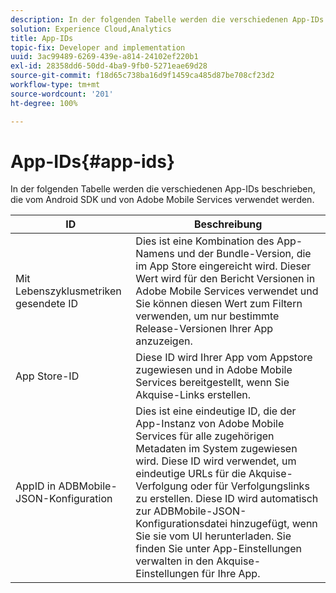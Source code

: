 ```yaml
---
description: In der folgenden Tabelle werden die verschiedenen App-IDs beschrieben, die vom Android SDK und von Adobe Mobile Services verwendet werden.
solution: Experience Cloud,Analytics
title: App-IDs
topic-fix: Developer and implementation
uuid: 3ac99489-6269-439e-a814-24102ef220b1
exl-id: 28358dd6-50dd-4ba9-9fb0-5271eae69d28
source-git-commit: f18d65c738ba16d9f1459ca485d87be708cf23d2
workflow-type: tm+mt
source-wordcount: '201'
ht-degree: 100%

---
```


# App-IDs{#app-ids}

In der folgenden Tabelle werden die verschiedenen App-IDs beschrieben, die vom Android SDK und von Adobe Mobile Services verwendet werden.

| ID | Beschreibung |
|--- |--- |
| Mit Lebenszyklusmetriken gesendete ID | Dies ist eine Kombination des App-Namens und der Bundle-Version, die im App Store eingereicht wird. Dieser Wert wird für den Bericht Versionen in Adobe Mobile Services verwendet und Sie können diesen Wert zum Filtern verwenden, um nur bestimmte Release-Versionen Ihrer App anzuzeigen. |
| App Store-ID | Diese ID wird Ihrer App vom Appstore zugewiesen und in Adobe Mobile Services bereitgestellt, wenn Sie Akquise-Links erstellen. |
| AppID in ADBMobile-JSON-Konfiguration | Dies ist eine eindeutige ID, die der App-Instanz von Adobe Mobile Services für alle zugehörigen Metadaten im System zugewiesen wird. Diese ID wird verwendet, um eindeutige URLs für die Akquise-Verfolgung oder für Verfolgungslinks zu erstellen. Diese ID wird automatisch zur ADBMobile-JSON-Konfigurationsdatei hinzugefügt, wenn Sie sie vom UI herunterladen. Sie finden Sie unter App-Einstellungen verwalten in den Akquise-Einstellungen für Ihre App. |
